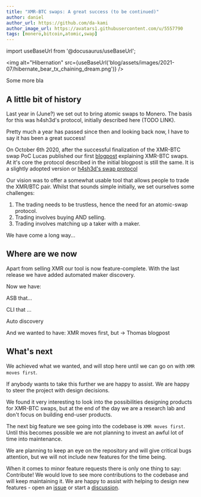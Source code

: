 ```yaml
---
title: "XMR-BTC swaps: A great success (to be continued)"
author: daniel
author_url: https://github.com/da-kami
author_image_url: https://avatars1.githubusercontent.com/u/5557790
tags: [monero,bitcoin,atomic,swap]
---
```


import useBaseUrl from '@docusaurus/useBaseUrl';

<img alt="Hibernation" src={useBaseUrl('blog/assets/images/2021-07/hibernate_bear_tx_chaining_dream.png')} />

Some more bla

<!--truncate-->

## A little bit of history

Last year in (June?) we set out to bring atomic swaps to Monero.
The basis for this was h4sh3d's protocol, initially described here (TODO LINK).

Pretty much a year has passed since then and looking back now, I have to say it has been a great success!

On October 6th 2020, after the successful finalization of the XMR-BTC swap PoC Lucas published our first [blogpost](https://comit.network/blog/2020/10/06/monero-bitcoin) explaining XMR-BTC swaps.
At it's core the protocol described in the initial blogpost is still the same. It is a slightly adopted version or [h4sh3d's swap protocol]()

Our vision was to offer a somewhat usable tool that allows people to trade the XMR/BTC pair.
Whilst that sounds simple initially, we set ourselves some challenges:

1. The trading needs to be trustless, hence the need for an atomic-swap protocol.
2. Trading involves buying AND selling.
3. Trading involves matching up a taker with a maker.

We have come a long way...

## Where are we now

Apart from selling XMR our tool is now feature-complete. With the last release we have added automated maker discovery.



Now we have:

ASB that...

CLI that ...

Auto discovery

And we wanted to have: XMR moves first, but -> Thomas blogpost

## What's next

We achieved what we wanted, and will stop here until we can go on with `XMR moves first`.

If anybody wants to take this further we are happy to assist.
We are happy to steer the project with design decisions. 



We found it very interesting to look into the possibilities designing products for XMR-BTC swaps, but at the end of the day we are a research lab and don't focus on building end-user products.

The next big feature we see going into the codebase is `XMR moves first`.
Until this becomes possible we are not planning to invest an awful lot of time into maintenance. 

We are planning to keep an eye on the repository and will give critical bugs attention, but we will not include new features for the time being.

When it comes to minor feature requests there is only one thing to say:
Contribute! We would love to see more contributions to the codebase and will keep maintaining it.
We are happy to assist with helping to design new features - open an [issue]() or start a [discussion]().
